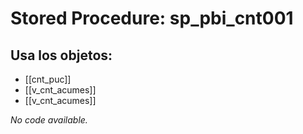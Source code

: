 # Stored Procedure: sp_pbi_cnt001

## Usa los objetos:
- [[cnt_puc]]
- [[v_cnt_acumes]]
- [[v_cnt_acumes]]

*No code available.*
